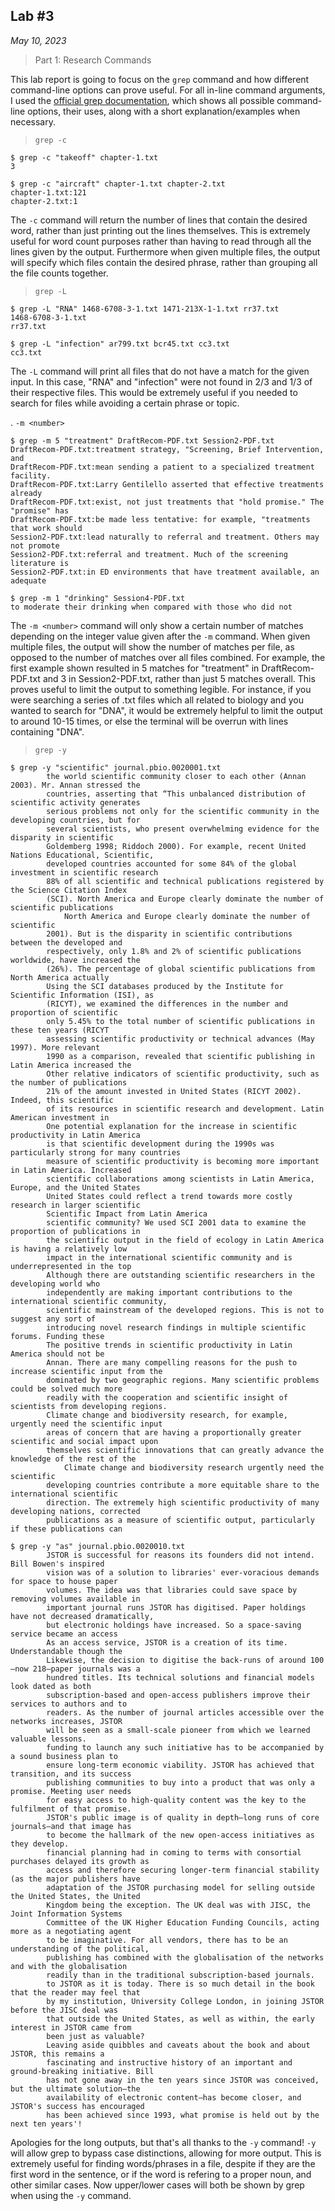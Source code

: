 ## Lab #3
*May 10, 2023*

> Part 1: Research Commands

This lab report is going to focus on the `grep` command and how different command-line options can prove useful.
For all in-line command arguments, I used the [official grep documentation](https://www.gnu.org/software/grep/manual/grep.html#Introduction),
which shows all possible command-line options, their uses, along with a short explanation/examples when necessary.

> `grep -c`

```
$ grep -c "takeoff" chapter-1.txt
3
```
```
$ grep -c "aircraft" chapter-1.txt chapter-2.txt
chapter-1.txt:121
chapter-2.txt:1
```

The `-c` command will return the number of lines that contain the desired word, rather than just printing out 
the lines themselves. This is extremely useful for word count purposes rather than having to read through all the
lines given by the output. Furthermore when given multiple files, the output will specify which files contain the 
desired phrase, rather than grouping all the file counts together.

> `grep -L`

```
$ grep -L "RNA" 1468-6708-3-1.txt 1471-213X-1-1.txt rr37.txt        
1468-6708-3-1.txt
rr37.txt
```

```
$ grep -L "infection" ar799.txt bcr45.txt cc3.txt
cc3.txt
```

The `-L` command will print all files that do not have a match for the given input. In this case, "RNA" and "infection"
were not found in 2/3 and 1/3 of their respective files. This would be extremely useful if you needed to search for
files while avoiding a certain phrase or topic.

. `-m <number>`

```
$ grep -m 5 "treatment" DraftRecom-PDF.txt Session2-PDF.txt
DraftRecom-PDF.txt:treatment strategy, "Screening, Brief Intervention, and
DraftRecom-PDF.txt:mean sending a patient to a specialized treatment facility.
DraftRecom-PDF.txt:Larry Gentilello asserted that effective treatments already
DraftRecom-PDF.txt:exist, not just treatments that "hold promise." The "promise" has
DraftRecom-PDF.txt:be made less tentative: for example, "treatments that work should
Session2-PDF.txt:lead naturally to referral and treatment. Others may not promote
Session2-PDF.txt:referral and treatment. Much of the screening literature is
Session2-PDF.txt:in ED environments that have treatment available, an adequate
```

```
$ grep -m 1 "drinking" Session4-PDF.txt
to moderate their drinking when compared with those who did not
```

The `-m <number>` command will only show a certain number of matches depending on the 
integer value given after the `-m` command. When given multiple files, the output will 
show the number of matches per file, as opposed to the number of matches over all files combined. 
For example, the first example shown resulted in 5 matches for "treatment" in DraftRecom-PDF.txt 
and 3 in Session2-PDF.txt, rather than just 5 matches overall. This proves useful to limit the output to
something legible. For instance, if you were searching a series of .txt files which all related to biology
and you wanted to search for "DNA", it would be extremely helpful to limit the output to around 10-15 times,
or else the terminal will be overrun with lines containing "DNA".

> `grep -y`

```
$ grep -y "scientific" journal.pbio.0020001.txt
        the world scientific community closer to each other (Annan 2003). Mr. Annan stressed the
        countries, asserting that “This unbalanced distribution of scientific activity generates
        serious problems not only for the scientific community in the developing countries, but for
        several scientists, who present overwhelming evidence for the disparity in scientific
        Goldemberg 1998; Riddoch 2000). For example, recent United Nations Educational, Scientific,
        developed countries accounted for some 84% of the global investment in scientific research
        88% of all scientific and technical publications registered by the Science Citation Index
        (SCI). North America and Europe clearly dominate the number of scientific publications
            North America and Europe clearly dominate the number of scientific
        2001). But is the disparity in scientific contributions between the developed and
        respectively, only 1.8% and 2% of scientific publications worldwide, have increased the
        (26%). The percentage of global scientific publications from North America actually
        Using the SCI databases produced by the Institute for Scientific Information (ISI), as
        (RICYT), we examined the differences in the number and proportion of scientific
        only 5.45% to the total number of scientific publications in these ten years (RICYT
        assessing scientific productivity or technical advances (May 1997). More relevant
        1990 as a comparison, revealed that scientific publishing in Latin America increased the
        Other relative indicators of scientific productivity, such as the number of publications
        21% of the amount invested in United States (RICYT 2002). Indeed, this scientific
        of its resources in scientific research and development. Latin American investment in
        One potential explanation for the increase in scientific productivity in Latin America
        is that scientific development during the 1990s was particularly strong for many countries
        measure of scientific productivity is becoming more important in Latin America. Increased
        scientific collaborations among scientists in Latin America, Europe, and the United States
        United States could reflect a trend towards more costly research in larger scientific
        Scientific Impact from Latin America
        scientific community? We used SCI 2001 data to examine the proportion of publications in
        the scientific output in the field of ecology in Latin America is having a relatively low
        impact in the international scientific community and is underrepresented in the top
        Although there are outstanding scientific researchers in the developing world who
        independently are making important contributions to the international scientific community,
        scientific mainstream of the developed regions. This is not to suggest any sort of
        introducing novel research findings in multiple scientific forums. Funding these
        The positive trends in scientific productivity in Latin America should not be
        Annan. There are many compelling reasons for the push to increase scientific input from the
        dominated by two geographic regions. Many scientific problems could be solved much more
        readily with the cooperation and scientific insight of scientists from developing regions.
        Climate change and biodiversity research, for example, urgently need the scientific input
        areas of concern that are having a proportionally greater scientific and social impact upon
        themselves scientific innovations that can greatly advance the knowledge of the rest of the
            Climate change and biodiversity research urgently need the scientific
        developing countries contribute a more equitable share to the international scientific
        direction. The extremely high scientific productivity of many developing nations, corrected
        publications as a measure of scientific output, particularly if these publications can
```

```
$ grep -y "as" journal.pbio.0020010.txt
        JSTOR is successful for reasons its founders did not intend. Bill Bowen's inspired
        vision was of a solution to libraries' ever-voracious demands for space to house paper
        volumes. The idea was that libraries could save space by removing volumes available in
        important journal runs JSTOR has digitised. Paper holdings have not decreased dramatically,
        but electronic holdings have increased. So a space-saving service became an access
        As an access service, JSTOR is a creation of its time. Understandable though the
        Likewise, the decision to digitise the back-runs of around 100—now 218—paper journals was a
        hundred titles. Its technical solutions and financial models look dated as both
        subscription-based and open-access publishers improve their services to authors and to
        readers. As the number of journal articles accessible over the networks increases, JSTOR
        will be seen as a small-scale pioneer from which we learned valuable lessons.
        funding to launch any such initiative has to be accompanied by a sound business plan to
        ensure long-term economic viability. JSTOR has achieved that transition, and its success
        publishing communities to buy into a product that was only a promise. Meeting user needs
        for easy access to high-quality content was the key to the fulfilment of that promise.
        JSTOR's public image is of quality in depth—long runs of core journals—and that image has
        to become the hallmark of the new open-access initiatives as they develop.
        financial planning had in coming to terms with consortial purchases delayed its growth as
        access and therefore securing longer-term financial stability (as the major publishers have
        adaptation of the JSTOR purchasing model for selling outside the United States, the United
        Kingdom being the exception. The UK deal was with JISC, the Joint Information Systems
        Committee of the UK Higher Education Funding Councils, acting more as a negotiating agent
        to be imaginative. For all vendors, there has to be an understanding of the political,
        publishing has combined with the globalisation of the networks and with the globalisation
        readily than in the traditional subscription-based journals.
        to JSTOR as it is today. There is so much detail in the book that the reader may feel that
        by my institution, University College London, in joining JSTOR before the JISC deal was
        that outside the United States, as well as within, the early interest in JSTOR came from
        been just as valuable?
        Leaving aside quibbles and caveats about the book and about JSTOR, this remains a
        fascinating and instructive history of an important and ground-breaking initiative. Bill
        has not gone away in the ten years since JSTOR was conceived, but the ultimate solution—the
        availability of electronic content—has become closer, and JSTOR's success has encouraged
        has been achieved since 1993, what promise is held out by the next ten years'!
```

Apologies for the long outputs, but that's all thanks to the `-y` command! `-y` will allow grep to bypass
case distinctions, allowing for more output. This is extremely useful for finding words/phrases in a file,
despite if they are the first word in the sentence, or if the word is refering to a proper noun, and other
similar cases. Now upper/lower cases will both be shown by grep when using the `-y` command.

